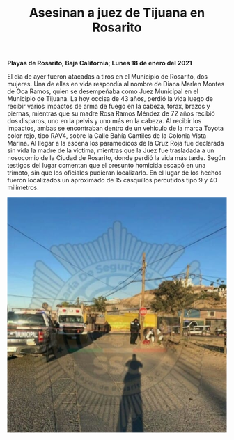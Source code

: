 ﻿---
layout: blog
title: "Asesinan a juez de Tijuana en Rosarito"
Date: 2021-01-18
categories: rosarito
permalink: /:categories/:title:output_ext
image: /img/cnr/2021-01-18-asesinan-a-juez-de-tijuana-en-rosarito.jpeg
alt: "Asesinan a juez de Tijuana en Rosarito"
autor:
---


**Playas de Rosarito, Baja California; Lunes 18 de enero del 2021** 


El día de ayer fueron atacadas a tiros en el Municipio de Rosarito, dos mujeres. Una de ellas en vida respondía al nombre de Diana Marlen Montes de Oca Ramos, quien se desempeñaba como Juez Municipal en el Municipio de Tijuana.
La hoy occisa de 43 años, perdió la vida luego de recibir varios impactos de arma de fuego en la cabeza, tórax, brazos y piernas, mientras que su madre Rosa Ramos Méndez de 72 años recibió dos disparos, uno en la pelvis y uno más en la cabeza. Al recibir los impactos, ambas se encontraban dentro de un vehículo de la marca Toyota color rojo, tipo RAV4, sobre la Calle Bahía Cantiles de la Colonia Vista Marina.
Al llegar a la escena los paramédicos de la Cruz Roja fue declarada sin vida la madre de la víctima, mientras que la Juez fue trasladada a un nosocomio de la Ciudad de Rosarito, donde perdió la vida más tarde. 
Según testigos del lugar comentan que el presunto homicida escapó en una trimoto, sin que los oficiales pudieran localizarlo.
En el lugar de los hechos fueron localizados un aproximado de 15 casquillos percutidos tipo 9 y 40 milímetros.








<div id="carouselExampleSlidesOnly" class="carousel slide" data-ride="carousel">
  <div class="carousel-inner">
    <div class="carousel-item active">
       <img class="d-block w-100" src="/img/cnr/2021-01-18-asesinan-a-juez-de-tijuana-en-rosarito.jpeg" loading="lazy"  alt="Titulo">
    </div>
  </div>
</div>